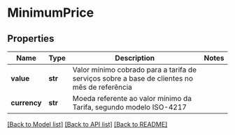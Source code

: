 # MinimumPrice

## Properties
Name | Type | Description | Notes
------------ | ------------- | ------------- | -------------
**value** | **str** | Valor mínimo cobrado para a tarifa de serviços sobre a base de clientes no mês de referência | 
**currency** | **str** | Moeda referente ao valor mínimo da Tarifa, segundo modelo ISO-4217 | 

[[Back to Model list]](../README.md#documentation-for-models) [[Back to API list]](../README.md#documentation-for-api-endpoints) [[Back to README]](../README.md)

